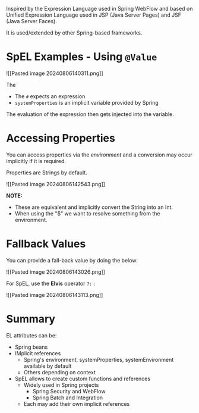 Inspired by the Expression Language used in Spring WebFlow and based on Unified Expression Language used in JSP (Java Server Pages) and JSF (Java Server Faces).

It is used/extended by other Spring-based frameworks.

# SpEL Examples - Using `@Value`

![[Pasted image 20240806140311.png]]

The 
- The `#` expects an expression
- `systemProperties` is an implicit variable provided by Spring

The evaluation of the expression then gets injected into the variable.

# Accessing Properties

You can access properties via the *environment* and a conversion may occur implicitly if it is required.

Properties are Strings by default.

![[Pasted image 20240806142543.png]]

**NOTE:** 
- These are equivalent and implicitly convert the String into an Int.
- When using the "$" we want to resolve something from the environment. 

# Fallback Values

You can provide a fall-back value by doing the below:

![[Pasted image 20240806143026.png]]

For SpEL, use the **Elvis** operator `?:` :

![[Pasted image 20240806143113.png]]

# Summary

EL attributes can be:
- Spring beans
- IMplicit references
	- Spring's environment, systemProperties, systemEnvironment available by default
	- Others depending on context
- SpEL allows to create custom functions and references
	- Widely used in Spring projects
		- Spring Security and WebFlow
		- Spring Batch and Integration
	- Each may add their own implicit references
